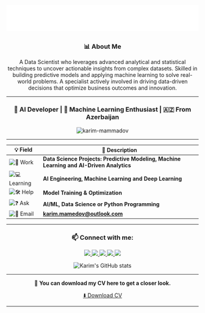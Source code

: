 <div align="center">

<h1 align="center"><img src="./bannerr.svg" alt="Hi , I'm Karim" /></h1>


<h3 align="center">📊 About Me</h3>

<p align="center">
A Data Scientist who leverages advanced analytical and statistical techniques to uncover actionable insights from complex datasets. Skilled in building predictive models and applying machine learning to solve real-world problems. A specialist actively involved in driving data-driven decisions that optimize business outcomes and innovation.
</p>

---

<h3 align="center">🚀 AI Developer | 🧠 Machine Learning Enthusiast | 🇦🇿 From Azerbaijan</h3>

<p align="center">
  <img src="https://komarev.com/ghpvc/?username=karim-mammadov&label=Profile%20Views&color=0e75b6&style=flat" alt="karim-mammadov" />
</p>

---

| 💡 Field | 💬 Description |
| -------- | --------------- |
| ![🔧 Work](https://img.shields.io/badge/-Work-00bcd4?style=for-the-badge&logo=github) | **Data Science Projects: Predictive Modeling, Machine Learning and AI-Driven Analytics** |
| ![💻 Learning](https://img.shields.io/badge/-Learning-673ab7?style=for-the-badge&logo=python&logoColor=white) | **AI Engineering, Machine Learning and Deep Learning** |
| ![🛠 Help](https://img.shields.io/badge/-Help-f44336?style=for-the-badge&logo=opsgenie&logoColor=white) | **Model Training & Optimization** |
| ![❓ Ask](https://img.shields.io/badge/-Ask-4caf50?style=for-the-badge&logo=stackoverflow&logoColor=white) | **AI/ML, Data Science or Python Programming** |
| ![📧 Email](https://img.shields.io/badge/-Email-607d8b?style=for-the-badge&logo=gmail&logoColor=white) | **[karim.mamedov@outlook.com](mailto:karim.mamedov@outlook.com)** |


---

<h3 align="center">📫 Connect with me:</h3>
<p align="center">
  <!-- LinkedIn -->
  <a href="https://www.linkedin.com/in/karim-mamedov/" target="_blank">
    <img src="https://img.shields.io/badge/LinkedIn-0077B5?logo=linkedin&logoColor=white" />
  </a>
  
  <!-- Kaggle -->
  <a href="https://www.kaggle.com/karimmammadov1" target="_blank">
    <img src="https://img.shields.io/badge/Kaggle-20BEFF?logo=kaggle&logoColor=white" />
  </a>
  
  <!-- Hugging Face -->
  <a href="https://huggingface.co/mammadovkarimN1" target="_blank">
    <img src="https://img.shields.io/badge/Hugging%20Face-FFD21E?logo=huggingface&logoColor=black" />
  </a>
  
  <!-- Instagram -->
  <a href="https://www.instagram.com/mamedoov.k/" target="_blank">
    <img src="https://img.shields.io/badge/Instagram-E4405F?logo=instagram&logoColor=white" />
  </a>
  
  <!-- Email -->
  <a href="mailto:karimmammadov.ai@gmail.com">
    <img src="https://img.shields.io/badge/Email-D14836?logo=gmail&logoColor=white" />
  </a>
</p>

<p align="center">
  <img src="https://github-readme-stats.vercel.app/api?username=karim-mammadov&show_icons=true&theme=radical" alt="Karim's GitHub stats" />
</p>

---


📄 **You can download my CV here to get a closer look.** 

[⬇️ Download CV](https://github.com/karim-mammadov/karim-mammadov/blob/main/CV_mammadov_karim.pdf.pdf)


---


</div>
